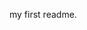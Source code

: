 my first readme.

<!---
MuhammadMaher21/MuhammadMaher21 is a ✨ special ✨ repository because its `README.md` (this file) appears on your GitHub profile.
You can click the Preview link to take a look at your changes.
--->
